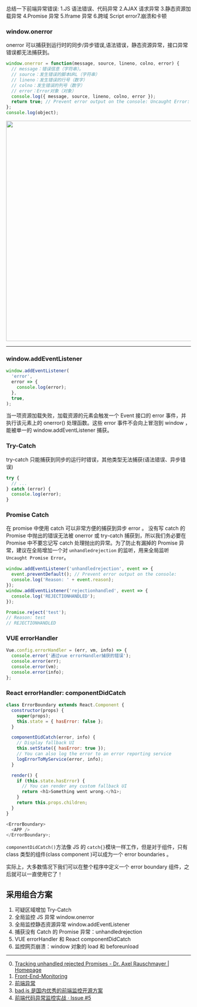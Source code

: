 总结一下前端异常错误: 1.JS 语法错误、代码异常 2.AJAX 请求异常 3.静态资源加载异常 4.Promise 异常 5.Iframe 异常 6.跨域 Script error7.崩溃和卡顿

### window.onerror

onerror 可以捕获到运行时的同步/异步错误,语法错误，静态资源异常，接口异常错误都无法捕获到。

```javascript
window.onerror = function(message, source, lineno, colno, error) {
  // message：错误信息（字符串）。
  // source：发生错误的脚本URL（字符串）
  // lineno：发生错误的行号（数字）
  // colno：发生错误的列号（数字）
  // error：Error对象（对象）
  console.log({ message, source, lineno, colno, error });
  return true; // Prevent error output on the console: Uncaught Error: xxxxx
};
console.log(object);
```

<img src='https://loremxuetengfei.oss-cn-beijing.aliyuncs.com/window.onerror-1557910745.jpg' width='600px'/>

---

### window.addEventListener

```javascript
window.addEventListener(
  'error',
  error => {
    console.log(error);
  },
  true,
);
```

当一项资源加载失败，加载资源的元素会触发一个 Event 接口的 error 事件，并执行该元素上的 onerror() 处理函数。这些 error 事件不会向上冒泡到 window ，能被单一的 window.addEventListener 捕获。

### Try-Catch

try-catch 只能捕获到同步的运行时错误，其他类型无法捕获(语法错误、异步错误)

```javascript
try {
  // ...
} catch (error) {
  console.log(error);
}
```

### Promise Catch

在 promise 中使用 catch 可以非常方便的捕获到异步 error 。
没有写 catch 的 Promise 中抛出的错误无法被 onerror 或 try-catch 捕获到，所以我们务必要在 Promise 中不要忘记写 catch 处理抛出的异常。为了防止有漏掉的 Promise 异常，建议在全局增加一个对 `unhandledrejection` 的监听，用来全局监听 `Uncaught Promise Error`。

```javascript
window.addEventListener('unhandledrejection', event => {
  event.preventDefault(); // Prevent error output on the console:
  console.log('Reason: ' + event.reason);
});
window.addEventListener('rejectionhandled', event => {
  console.log('REJECTIONHANDLED');
});

Promise.reject('test');
// Reason: test
// REJECTIONHANDLED
```

### VUE errorHandler

```javascript
Vue.config.errorHandler = (err, vm, info) => {
  console.error('通过vue errorHandler捕获的错误');
  console.error(err);
  console.error(vm);
  console.error(info);
};
```

### React errorHandler: componentDidCatch

```javascript
class ErrorBoundary extends React.Component {
  constructor(props) {
    super(props);
    this.state = { hasError: false };
  }

  componentDidCatch(error, info) {
    // Display fallback UI
    this.setState({ hasError: true });
    // You can also log the error to an error reporting service
    logErrorToMyService(error, info);
  }

  render() {
    if (this.state.hasError) {
      // You can render any custom fallback UI
      return <h1>Something went wrong.</h1>;
    }
    return this.props.children;
  }
}

<ErrorBoundary>
  <APP />
</ErrorBoundary>;
```

`componentDidCatch()`方法像 JS 的 `catch{}`模块一样工作，但是对于组件，只有 class 类型的组件(class component )可以成为一个 error boundaries 。

实际上，大多数情况下我们可以在整个程序中定义一个 error boundary 组件，之后就可以一直使用它了！

## 采用组合方案

1. 可疑区域增加 Try-Catch
2. 全局监控 JS 异常 window.onerror
3. 全局监控静态资源异常 window.addEventListener
4. 捕获没有 Catch 的 Promise 异常：unhandledrejection
5. VUE errorHandler 和 React componentDidCatch
6. 监控网页崩溃：window 对象的 load 和 beforeunload

<!-- 7、跨域 crossOrigin 解决 -->

---

0. [Tracking unhandled rejected Promises - Dr. Axel Rauschmayer | Homepage](http://2ality.com/2016/04/unhandled-rejections.html)
1. [Front-End-Monitoring](https://github.com/RicardoCao-Biker/Front-End-Monitoring/blob/master/BasicKnowledge.md)
1. [前端异常](http://jartto.wang/2018/11/20/js-exception-handling/)
1. [bad.js 是国内优秀的前端监控开源方案](https://github.com/BetterJS/badjs-report)
1. [前端代码异常监控实战 · Issue #5](https://github.com/happylindz/blog/issues/5)
